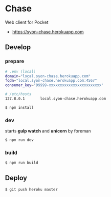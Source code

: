 Chase
=====

Web client for Pocket

- https://syon-chase.herokuapp.com


## Develop

### prepare

```sh
# .env (local)
domain="local.syon-chase.herokuapp.com"
fqdn="local.syon-chase.herokuapp.com:4567"
consumer_key="99999-xxxxxxxxxxxxxxxxxxxxxxxx"
```

```sh
# /etc/hosts
127.0.0.1       local.syon-chase.herokuapp.com
```

```sh
$ npm install
```

### dev

starts __gulp watch__ and __unicorn__ by foreman

```sh
$ npm run dev
```

### build

```sh
$ npm run build
```


## Deploy

```sh
$ git push heroku master
```
